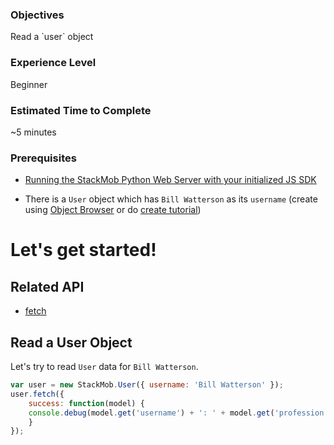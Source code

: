 <h3>Objectives</h3>
Read a `user` object

<h3>Experience Level</h3>
Beginner

<h3>Estimated Time to Complete</h3>
~5 minutes

<h3>Prerequisites</h3>

* <a href="https://developer.stackmob.com/stackmob-js-sdk/configure" target="_blank">Running the StackMob Python Web Server with your initialized JS SDK</a>

* There is a `User` object which has `Bill Watterson` as its `username` (create using <a href="https://dashboard.stackmob.com/data/browser" target="_blank">Object Browser</a> or do <a href="https://developer.stackmob.com/tutorials/js/Create-a-User-Object" target="_blank">create tutorial</a>)

<h1>Let's get started!</h1>

<h2>Related API</h2>

* <a href="https://developer.stackmob.com/stackmob-js-sdk/api-docs#a-fetch" target="_blank">fetch</a>

<h2>Read a User Object</h2>

Let's try to read `User` data for `Bill Watterson`.

```js
var user = new StackMob.User({ username: 'Bill Watterson' });
user.fetch({
	success: function(model) {
	console.debug(model.get('username') + ': ' + model.get('profession'));
	}
});
```